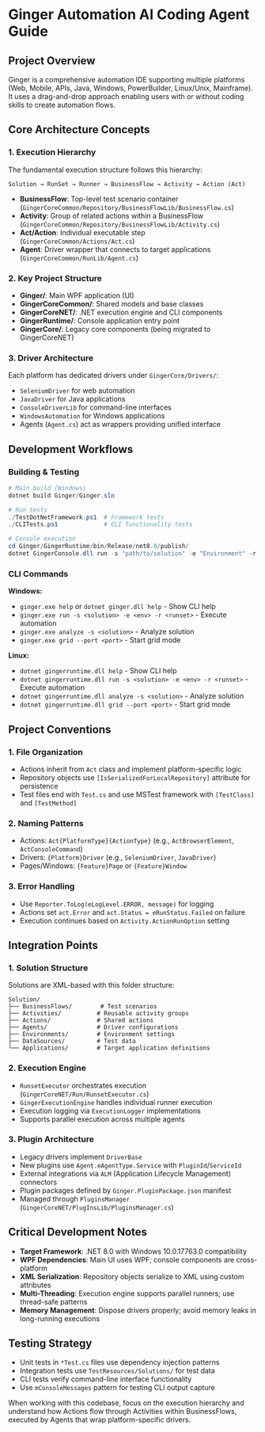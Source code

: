 # Ginger Automation AI Coding Agent Guide

## Project Overview
Ginger is a comprehensive automation IDE supporting multiple platforms (Web, Mobile, APIs, Java, Windows, PowerBuilder, Linux/Unix, Mainframe). It uses a drag-and-drop approach enabling users with or without coding skills to create automation flows.

## Core Architecture Concepts

### 1. Execution Hierarchy
The fundamental execution structure follows this hierarchy:
```
Solution → RunSet → Runner → BusinessFlow → Activity → Action (Act)
```

- **BusinessFlow**: Top-level test scenario container (`GingerCoreCommon/Repository/BusinessFlowLib/BusinessFlow.cs`)
- **Activity**: Group of related actions within a BusinessFlow (`GingerCoreCommon/Repository/BusinessFlowLib/Activity.cs`)
- **Act/Action**: Individual executable step (`GingerCoreCommon/Actions/Act.cs`)
- **Agent**: Driver wrapper that connects to target applications (`GingerCoreCommon/RunLib/Agent.cs`)

### 2. Key Project Structure
- **Ginger/**: Main WPF application (UI)
- **GingerCoreCommon/**: Shared models and base classes
- **GingerCoreNET/**: .NET execution engine and CLI components
- **GingerRuntime/**: Console application entry point
- **GingerCore/**: Legacy core components (being migrated to GingerCoreNET)

### 3. Driver Architecture
Each platform has dedicated drivers under `GingerCore/Drivers/`:
- `SeleniumDriver` for web automation
- `JavaDriver` for Java applications
- `ConsoleDriverLib` for command-line interfaces
- `WindowsAutomation` for Windows applications
- Agents (`Agent.cs`) act as wrappers providing unified interface

## Development Workflows

### Building & Testing
```powershell
# Main build (Windows)
dotnet build Ginger/Ginger.sln

# Run tests
./TestDotNetFramework.ps1  # Framework tests
./CLITests.ps1             # CLI functionality tests

# Console execution
cd Ginger/GingerRuntime/bin/Release/net8.0/publish/
dotnet GingerConsole.dll run -s "path/to/solution" -e "Environment" -r "RunSet"
```

### CLI Commands
**Windows:**
- `ginger.exe help` or `dotnet ginger.dll help` - Show CLI help
- `ginger.exe run -s <solution> -e <env> -r <runset>` - Execute automation
- `ginger.exe analyze -s <solution>` - Analyze solution
- `ginger.exe grid --port <port>` - Start grid mode

**Linux:**
- `dotnet gingerruntime.dll help` - Show CLI help
- `dotnet gingerruntime.dll run -s <solution> -e <env> -r <runset>` - Execute automation
- `dotnet gingerruntime.dll analyze -s <solution>` - Analyze solution
- `dotnet gingerruntime.dll grid --port <port>` - Start grid mode

## Project Conventions

### 1. File Organization
- Actions inherit from `Act` class and implement platform-specific logic
- Repository objects use `[IsSerializedForLocalRepository]` attribute for persistence
- Test files end with `Test.cs` and use MSTest framework with `[TestClass]` and `[TestMethod]`

### 2. Naming Patterns
- Actions: `Act{PlatformType}{ActionType}` (e.g., `ActBrowserElement`, `ActConsoleCommand`)
- Drivers: `{Platform}Driver` (e.g., `SeleniumDriver`, `JavaDriver`)
- Pages/Windows: `{Feature}Page` or `{Feature}Window`

### 3. Error Handling
- Use `Reporter.ToLog(eLogLevel.ERROR, message)` for logging
- Actions set `act.Error` and `act.Status = eRunStatus.Failed` on failure
- Execution continues based on `Activity.ActionRunOption` setting

## Integration Points

### 1. Solution Structure
Solutions are XML-based with this folder structure:
```
Solution/
├── BusinessFlows/        # Test scenarios
├── Activities/          # Reusable activity groups  
├── Actions/             # Shared actions
├── Agents/              # Driver configurations
├── Environments/        # Environment settings
├── DataSources/         # Test data
└── Applications/        # Target application definitions
```

### 2. Execution Engine
- `RunsetExecutor` orchestrates execution (`GingerCoreNET/Run/RunsetExecutor.cs`)
- `GingerExecutionEngine` handles individual runner execution
- Execution logging via `ExecutionLogger` implementations
- Supports parallel execution across multiple agents

### 3. Plugin Architecture  
- Legacy drivers implement `DriverBase`
- New plugins use `Agent.eAgentType.Service` with `PluginId`/`ServiceId`
- External integrations via `ALM` (Application Lifecycle Management) connectors
- Plugin packages defined by `Ginger.PluginPackage.json` manifest
- Managed through `PluginsManager` (`GingerCoreNET/PlugInsLib/PluginsManager.cs`)

## Critical Development Notes

- **Target Framework**: .NET 8.0 with Windows 10.0.17763.0 compatibility
- **WPF Dependencies**: Main UI uses WPF; console components are cross-platform
- **XML Serialization**: Repository objects serialize to XML using custom attributes
- **Multi-Threading**: Execution engine supports parallel runners; use thread-safe patterns
- **Memory Management**: Dispose drivers properly; avoid memory leaks in long-running executions

## Testing Strategy
- Unit tests in `*Test.cs` files use dependency injection patterns
- Integration tests use `TestResources/Solutions/` for test data  
- CLI tests verify command-line interface functionality
- Use `mConsoleMessages` pattern for testing CLI output capture

When working with this codebase, focus on the execution hierarchy and understand how Actions flow through Activities within BusinessFlows, executed by Agents that wrap platform-specific drivers.